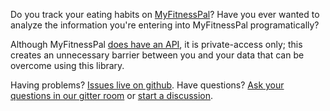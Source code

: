 Do you track your eating habits on [MyFitnessPal](https://www.myfitnesspal.com/)? Have you ever wanted to
analyze the information you\'re entering into MyFitnessPal
programatically?

Although MyFitnessPal [does have an API](https://www.myfitnesspal.com/api), it is private-access
only; this creates an unnecessary barrier between you and your data that
can be overcome using this library.

Having problems? [Issues live on github](https://github.com/coddingtonbear/python-myfitnesspal/issues).
Have questions? [Ask your questions in our gitter room](https://gitter.im/coddingtonbear/python-myfitnesspal) or
[start a discussion](https://github.com/coddingtonbear/python-myfitnesspal/discussions/).
